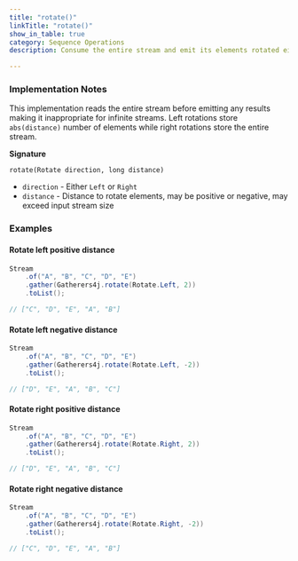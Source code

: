 ```yaml
---
title: "rotate()"
linkTitle: "rotate()"
show_in_table: true
category: Sequence Operations
description: Consume the entire stream and emit its elements rotated either left or right `distance` number of spaces

---
```


### Implementation Notes

This implementation reads the entire stream before emitting any results making it inappropriate for infinite streams.
Left rotations store `abs(distance)` number of elements while right rotations store the entire stream.

**Signature**

`rotate(Rotate direction, long distance)`
* `direction` - Either `Left` or `Right`
* `distance` - Distance to rotate elements, may be positive or negative, may exceed input stream size


### Examples

#### Rotate left positive distance

```java
Stream
    .of("A", "B", "C", "D", "E")
    .gather(Gatherers4j.rotate(Rotate.Left, 2))
    .toList();

// ["C", "D", "E", "A", "B"]
```

#### Rotate left negative distance

```java
Stream
    .of("A", "B", "C", "D", "E")
    .gather(Gatherers4j.rotate(Rotate.Left, -2))
    .toList();

// ["D", "E", "A", "B", "C"]
```

#### Rotate right positive distance

```java
Stream
    .of("A", "B", "C", "D", "E")
    .gather(Gatherers4j.rotate(Rotate.Right, 2))
    .toList();

// ["D", "E", "A", "B", "C"]
```

#### Rotate right negative distance

```java
Stream
    .of("A", "B", "C", "D", "E")
    .gather(Gatherers4j.rotate(Rotate.Right, -2))
    .toList();

// ["C", "D", "E", "A", "B"]
```
